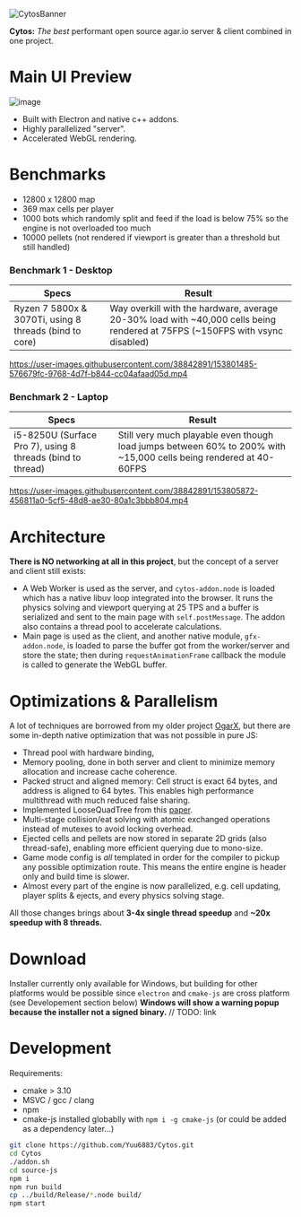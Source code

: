 ![CytosBanner](https://user-images.githubusercontent.com/38842891/153798655-ac94c671-d9c0-44b1-9365-65ecdf51c36e.png)

**Cytos:** *The best* performant open source agar.io server & client combined in one project.

# Main UI Preview
![image](https://user-images.githubusercontent.com/38842891/153813559-8c7aaad1-5e20-4dd5-b894-6dff02670873.png)

* Built with Electron and native c++ addons.
* Highly parallelized "server".
* Accelerated WebGL rendering.

# Benchmarks
* 12800 x 12800 map
* 369 max cells per player
* 1000 bots which randomly split and feed if the load is below 75% so the engine is not overloaded too much
* 10000 pellets (not rendered if viewport is greater than a threshold but still handled)

### Benchmark 1 - Desktop
| Specs  | Result |
| ------ | ------ |
| Ryzen 7 5800x & 3070Ti, using 8 threads (bind to core)  | Way overkill with the hardware, average 20-30% load with ~40,000 cells being rendered at 75FPS (~150FPS with vsync disabled)  |

https://user-images.githubusercontent.com/38842891/153801485-576679fc-9768-4d7f-b844-cc04afaad05d.mp4

### Benchmark 2 - Laptop
| Specs  | Result |
| ------ | ------ |
| i5-8250U (Surface Pro 7), using 8 threads (bind to thread) | Still very much playable even though load jumps between 60% to 200% with ~15,000 cells being rendered at 40-60FPS

https://user-images.githubusercontent.com/38842891/153805872-456811a0-5cf5-48d8-ae30-80a1c3bbb804.mp4

# Architecture
**There is NO networking at all in this project**, but the concept of a server and client still exists:
* A Web Worker is used as the server, and `cytos-addon.node` is loaded which has a native libuv loop integrated into the browser. It runs the physics solving and viewport querying at 25 TPS and a buffer is serialized and sent to the main page with `self.postMessage`. The addon also contains a thread pool to accelerate calculations.
* Main page is used as the client, and another native module, `gfx-addon.node`, is loaded to parse the buffer got from the worker/server and store the state; then during `requestAnimationFrame` callback the module is called to generate the WebGL buffer.

# Optimizations & Parallelism
A lot of techniques are borrowed from my older project [OgarX](https://github.com/Yuu6883/OgarX/blob/master/DEEP_DIVE.md), but there are some in-depth native optimization that was not possible in pure JS:
* Thread pool with hardware binding,
* Memory pooling, done in both server and client to minimize memory allocation and increase cache coherence.
* Packed struct and aligned memory: Cell struct is exact 64 bytes, and address is aligned to 64 bytes. This enables high performance multithread with much reduced false sharing.
* Implemented LooseQuadTree from this [paper](https://www.mathematik.tu-clausthal.de/fileadmin/AG-StochastischeOptimierung/papers/LooseOctreePaper.pdf).
* Multi-stage collision/eat solving with atomic exchanged operations instead of mutexes to avoid locking overhead.
* Ejected cells and pellets are now stored in separate 2D grids (also thread-safe), enabling more efficient querying due to mono-size.
* Game mode config is *all* templated in order for the compiler to pickup any possible optimization route. This means the entire engine is header only and build time is slower.
* Almost every part of the engine is now parallelized, e.g. cell updating, player splits & ejects, and every physics solving stage.

All those changes brings about **3-4x single thread speedup** and **~20x speedup with 8 threads.**

# Download
Installer currently only available for Windows, but building for other platforms would be possible since `electron` and `cmake-js` are cross platform (see Developement section below)
**Windows will show a warning popup because the installer not a signed binary.**
// TODO: link

# Development
Requirements: 
* cmake > 3.10
* MSVC / gcc / clang 
* npm
* cmake-js installed globablly with `npm i -g cmake-js` (or could be added as a dependency later...)

```bash
git clone https://github.com/Yuu6883/Cytos.git
cd Cytos
./addon.sh
cd source-js
npm i
npm run build
cp ../build/Release/*.node build/
npm start
```
